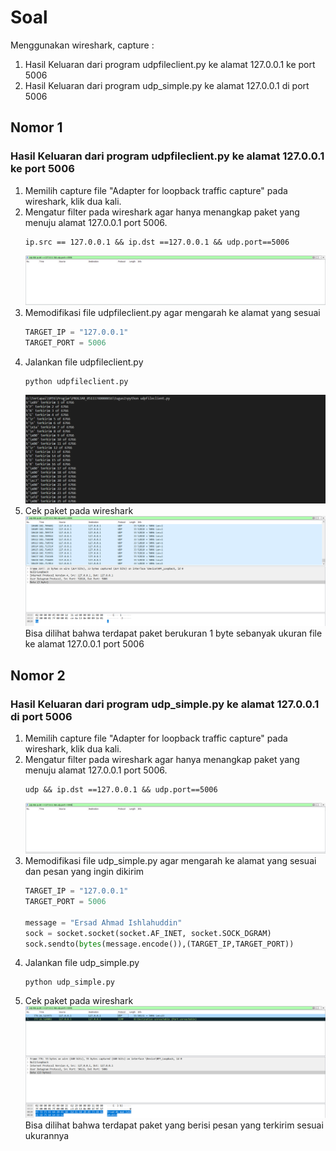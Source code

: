 # Soal
Menggunakan wireshark, capture :
1. Hasil Keluaran dari program udpfileclient.py ke alamat 127.0.0.1 ke port 5006
2. Hasil Keluaran dari program udp_simple.py ke alamat 127.0.0.1 di port 5006

## Nomor 1
### Hasil Keluaran dari program udpfileclient.py ke alamat 127.0.0.1 ke port 5006
1. Memilih capture file "Adapter for loopback traffic capture" pada wireshark, klik dua kali.
2. Mengatur filter pada wireshark agar hanya menangkap paket yang menuju alamat 127.0.0.1 port 5006.
    ```
    ip.src == 127.0.0.1 && ip.dst ==127.0.0.1 && udp.port==5006
    ```
    ![filter](img/nomor1_filter.png)
3. Memodifikasi file udpfileclient.py agar mengarah ke alamat yang sesuai
    ```py
    TARGET_IP = "127.0.0.1"
    TARGET_PORT = 5006
    ```
4. Jalankan file udpfileclient.py
    ```
    python udpfileclient.py
    ```
    ![filter](img/nomor1_run.png)
5. Cek paket pada wireshark
    ![result](img/nomor1_result.png)
    Bisa dilihat bahwa terdapat paket berukuran 1 byte sebanyak ukuran file ke alamat 127.0.0.1 port 5006

## Nomor 2
### Hasil Keluaran dari program udp_simple.py ke alamat 127.0.0.1 di port 5006
1. Memilih capture file "Adapter for loopback traffic capture" pada wireshark, klik dua kali.
2. Mengatur filter pada wireshark agar hanya menangkap paket yang menuju alamat 127.0.0.1 port 5006.
    ```
    udp && ip.dst ==127.0.0.1 && udp.port==5006
    ```
    ![filter](img/nomor2_filter.png)
3. Memodifikasi file udp_simple.py agar mengarah ke alamat yang sesuai dan pesan yang ingin dikirim
    ```py
    TARGET_IP = "127.0.0.1"
    TARGET_PORT = 5006

    message = "Ersad Ahmad Ishlahuddin"
    sock = socket.socket(socket.AF_INET, socket.SOCK_DGRAM)
    sock.sendto(bytes(message.encode()),(TARGET_IP,TARGET_PORT))
    ```
4. Jalankan file udp_simple.py
    ```
    python udp_simple.py
    ```
5. Cek paket pada wireshark
    ![result](img/nomor2_result.png)
    Bisa dilihat bahwa terdapat paket yang berisi pesan yang terkirim sesuai ukurannya